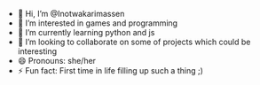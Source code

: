 - 👋 Hi, I’m @Inotwakarimassen
- 👀 I’m interested in games and programming
- 🌱 I’m currently learning python and js
- 💞️ I’m looking to collaborate on some of projects which could be interesting
- 😄 Pronouns: she/her
- ⚡ Fun fact: First time in life filling up such a thing ;)

<!---
Inotwakarimassen/Inotwakarimassen is a ✨ special ✨ repository because its `README.md` (this file) appears on your GitHub profile.
You can click the Preview link to take a look at your changes.
--->
